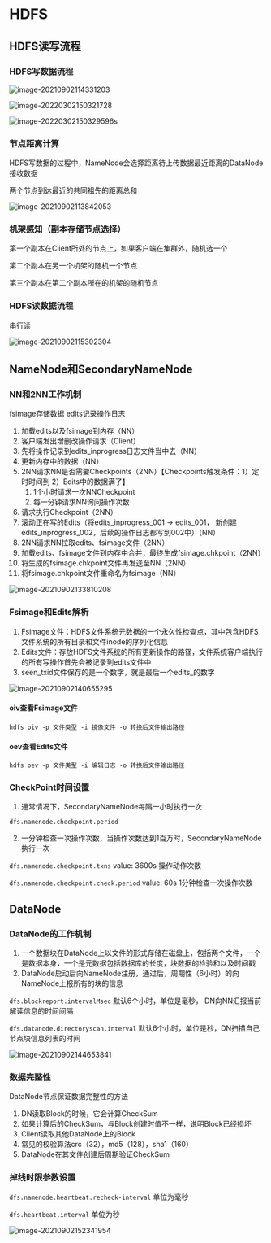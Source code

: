 # HDFS

## HDFS读写流程

### HDFS写数据流程

![image-20210902114331203](https://raw.githubusercontent.com/echisan/fiweofjaawef/main/img/image-20210902114331203.png)

![image-20220302150321728](https://raw.githubusercontent.com/echisan/fiweofjaawef/main/img/image-20220302150321728.png)

![image-20220302150329596](https://raw.githubusercontent.com/echisan/fiweofjaawef/main/img/image-20220302150329596.png)s

### 节点距离计算

HDFS写数据的过程中，NameNode会选择距离待上传数据最近距离的DataNode接收数据

两个节点到达最近的共同祖先的距离总和

![image-20210902113842053](https://raw.githubusercontent.com/echisan/fiweofjaawef/main/img/image-20210902113842053.png)

### 机架感知（副本存储节点选择）

第一个副本在Client所处的节点上，如果客户端在集群外，随机选一个

第二个副本在另一个机架的随机一个节点

第三个副本在第二个副本所在的机架的随机节点

### HDFS读数据流程

串行读

![image-20210902115302304](https://raw.githubusercontent.com/echisan/fiweofjaawef/main/img/image-20210902115302304.png)

## NameNode和SecondaryNameNode

### NN和2NN工作机制

fsimage存储数据
edits记录操作日志

1. 加载edits以及fsimage到内存（NN）
2. 客户端发出增删改操作请求（Client）
3. 先将操作记录到edits_inprogress日志文件当中去（NN）
4. 更新内存中的数据（NN）
5. 2NN请求NN是否需要Checkpoints（2NN）【Checkpoints触发条件：1）定时时间到 2）Edits中的数据满了】
   1. 1个小时请求一次NNCheckpoint
   2. 每一分钟请求NN询问操作次数
6. 请求执行Checkpoint（2NN）
7. 滚动正在写的Edits（将edits_inprogress_001 -> edits_001， 新创建edits_inprogress_002，后续的操作日志都写到002中）（NN）
8. 2NN请求NN拉取edits、fsimage文件（2NN）
9. 加载edits、fsimage文件到内存中合并，最终生成fsimage.chkpoint（2NN）
10. 将生成的fsimage.chkpoint文件再发送至NN（2NN）
11. 将fsimage.chkpoint文件重命名为fsimage（NN）

![image-20210902133810208](https://raw.githubusercontent.com/echisan/fiweofjaawef/main/img/image-20210902133810208.png)



### Fsimage和Edits解析

1. Fsimage文件：HDFS文件系统元数据的一个永久性检查点，其中包含HDFS文件系统的所有目录和文件inode的序列化信息
2. Edits文件：存放HDFS文件系统的所有更新操作的路径，文件系统客户端执行的所有写操作首先会被记录到edits文件中
3. seen_txid文件保存的是一个数字，就是最后一个edits_的数字

![image-20210902140655295](https://raw.githubusercontent.com/echisan/fiweofjaawef/main/img/image-20210902140655295.png)



#### oiv查看Fsimage文件

```shell
hdfs oiv -p 文件类型 -i 镜像文件 -o 转换后文件输出路径
```

####  oev查看Edits文件

```shell
hdfs oev -p 文件类型 -i 编辑日志 -o 转换后文件输出路径
```

### CheckPoint时间设置

1. 通常情况下，SecondaryNameNode每隔一小时执行一次

`dfs.namenode.checkpoint.period`

2. 一分钟检查一次操作次数，当操作次数达到1百万时，SecondaryNameNode执行一次

`dfs.namenode.checkpoint.txns`  value: 3600s 操作动作次数

`dfs.namenode.checkpoint.check.period`  value: 60s 1分钟检查一次操作次数


## DataNode

### DataNode的工作机制
1. 一个数据块在DataNode上以文件的形式存储在磁盘上，包括两个文件，一个是数据本身，一个是元数据包括数据库的长度，块数据的检验和以及时间戳
2. DataNode启动后向NameNode注册，通过后，周期性（6小时）的向NameNode上报所有的块的信息

`dfs.blockreport.intervalMsec` 默认6个小时，单位是毫秒， DN向NN汇报当前解读信息的时间间隔

`dfs.datanode.directoryscan.interval` 默认6个小时，单位是秒，DN扫描自己节点块信息列表的时间

![image-20210902144653841](https://raw.githubusercontent.com/echisan/fiweofjaawef/main/img/image-20210902144653841.png)

### 数据完整性

DataNode节点保证数据完整性的方法

1. DN读取Block的时候，它会计算CheckSum
2. 如果计算后的CheckSum，与Block创建时值不一样，说明Block已经损坏
3. Client读取其他DataNode上的Block
4. 常见的校验算法crc（32），md5（128），sha1（160）
5. DataNode在其文件创建后周期验证CheckSum

### 掉线时限参数设置

`dfs.namenode.heartbeat.recheck-interval` 单位为毫秒

`dfs.heartbeat.interval` 单位为秒

![image-20210902152341954](https://raw.githubusercontent.com/echisan/fiweofjaawef/main/img/image-20210902152341954.png)

